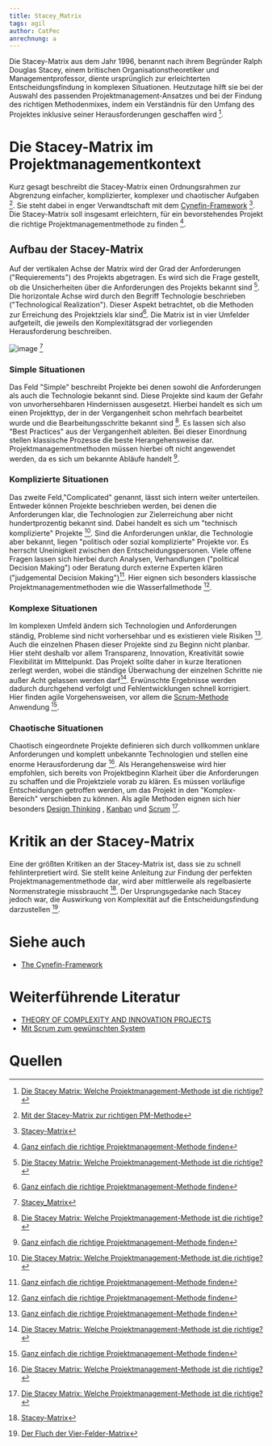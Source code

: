 ```yaml
---
title: Stacey_Matrix
tags: agil 
author: CatPec
anrechnung: a
---
```

Die Stacey-Matrix aus dem Jahr 1996, benannt nach ihrem Begründer Ralph Douglas Stacey, einem britischen Organisationstheoretiker und Managementprofessor, diente ursprünglich zur erleichterten Entscheidungsfindung in komplexen Situationen. Heutzutage hilft sie bei der Auswahl des passenden Projektmanagement-Ansatzes und bei der Findung des richtigen Methodenmixes, indem ein Verständnis für den Umfang des Projektes inklusive seiner Herausforderungen geschaffen wird [^1].

# Die Stacey-Matrix im Projektmanagementkontext

Kurz gesagt beschreibt die Stacey-Matrix einen Ordnungsrahmen zur Abgrenzung einfacher, komplizierter, komplexer und chaotischer Aufgaben [^2]. Sie steht dabei in enger Verwandtschaft mit dem [Cynefin-Framework](https://github.com/ManagingProjectsSuccessfully/ManagingProjectsSuccessfully.github.io/blob/main/kb/Cynefin-Framework.md)  [^3].
Die Stacey-Matrix soll insgesamt erleichtern, für ein bevorstehendes Projekt die richtige Projektmanagementmethode zu finden [^4]. 

## Aufbau der Stacey-Matrix

Auf der vertikalen Achse der Matrix wird der Grad der Anforderungen ("Requierements") des Projekts abgetragen. Es wird sich die Frage gestellt, ob die Unsicherheiten über die Anforderungen des Projekts bekannt sind [^1]. 
Die horizontale Achse wird durch den Begriff Technologie beschrieben ("Technological Realization"). Dieser Aspekt betrachtet, ob die Methoden zur Erreichung des Projektziels klar sind[^4]. 
Die Matrix ist in vier Umfelder aufgeteilt, die jeweils den Komplexitätsgrad der vorliegenden Herausforderung beschreiben.

![image](https://github.com/CatPec/ManagingProjectsSuccessfully.github.io/blob/main/kb/Stacey_Matrix/Stacey-Matrix-Stacey-1996-adapted-to-software-development.png) [^6]

### Simple Situationen

Das Feld "Simple" beschreibt Projekte bei denen sowohl die Anforderungen als auch die Technologie bekannt sind. Diese Projekte sind kaum der Gefahr von unvorhersehbaren Hindernissen ausgesetzt. Hierbei handelt es sich um einen Projekttyp, der in der Vergangenheit schon mehrfach bearbeitet wurde und die Bearbeitungsschritte bekannt sind [^1]. Es lassen sich also "Best Practices" aus der Vergangenheit ableiten. Bei dieser Einordnung stellen klassische Prozesse die beste Herangehensweise dar. Projektmanagementmethoden müssen hierbei oft nicht angewendet werden, da es sich um bekannte Abläufe handelt [^4].

### Komplizierte Situationen

Das zweite Feld,"Complicated" genannt, lässt sich intern weiter unterteilen. Entweder können Projekte beschrieben werden, bei denen die Anforderungen klar, die Technologien zur Zielerreichung aber nicht hundertprozentig bekannt sind. Dabei handelt es sich um "technisch komplizierte" Projekte [^1]. 
Sind die Anforderungen unklar, die Technologie aber bekannt, liegen "politisch oder sozial komplizierte" Projekte vor. Es herrscht Uneinigkeit zwischen den Entscheidungspersonen. Viele offene Fragen lassen sich hierbei durch Analysen, Verhandlungen ("political Decision Making") oder Beratung durch externe Experten klären ("judgemental Decision Making")[^4]. Hier eignen sich besonders klassische Projektmanagementmethoden wie die Wasserfallmethode [^4].

### Komplexe Situationen
Im komplexen Umfeld ändern sich Technologien und Anforderungen ständig, Probleme sind nicht vorhersehbar und es existieren viele Risiken [^4]. Auch die einzelnen Phasen dieser Projekte sind zu Beginn nicht planbar. Hier steht deshalb vor allem Transparenz, Innovation, Kreativität sowie Flexibilität im Mittelpunkt. Das Projekt sollte daher in kurze Iterationen zerlegt werden, wobei die ständige Überwachung der einzelnen Schritte nie außer Acht gelassen werden darf[^1]. Erwünschte Ergebnisse werden dadurch durchgehend verfolgt und Fehlentwicklungen schnell korrigiert. Hier finden agile Vorgehensweisen, vor allem die [Scrum-Methode](https://github.com/ManagingProjectsSuccessfully/ManagingProjectsSuccessfully.github.io/blob/main/kb/SCRUM.md) Anwendung [^4].

### Chaotische Situationen
Chaotisch eingeordnete Projekte definieren sich durch vollkommen unklare Anforderungen und komplett unbekannte Technologien und stellen eine enorme Herausforderung dar [^1]. Als Herangehensweise wird hier empfohlen, sich bereits von Projektbeginn Klarheit über die Anforderungen zu schaffen und die Projektziele vorab zu klären. Es müssen vorläufige Entscheidungen getroffen werden, um das Projekt in den "Komplex-Bereich" verschieben zu können. Als agile Methoden eignen sich hier besonders [Design Thinking](https://github.com/ManagingProjectsSuccessfully/ManagingProjectsSuccessfully.github.io/blob/main/kb/Design_Thinking.md) , [Kanban](https://github.com/ManagingProjectsSuccessfully/ManagingProjectsSuccessfully.github.io/blob/main/kb/Kanban.md)  und [Scrum](https://github.com/ManagingProjectsSuccessfully/ManagingProjectsSuccessfully.github.io/blob/main/kb/SCRUM.md) [^1].

# Kritik an der Stacey-Matrix

Eine der größten Kritiken an der Stacey-Matrix ist, dass sie zu schnell fehlinterpretiert wird. Sie stellt keine Anleitung zur Findung der perfekten Projektmanagementmethode dar, wird aber mittlerweile als regelbasierte Normenstrategie missbraucht [^3]. Der Ursprungsgedanke nach Stacey jedoch war, die Auswirkung von Komplexität auf die Entscheidungsfindung darzustellen [^7].

# Siehe auch

* [The Cynefin-Framework](https://cynefincentre.com/the-cynefin-framework/)

# Weiterführende Literatur

* [THEORY OF COMPLEXITY AND INNOVATION PROJECTS](http://symorg.fon.bg.ac.rs/proceedings/papers/21%20-%20PROJECT%20MANAGEMENT.pdf#page=71)
* [Mit Scrum zum gewünschten System](https://link.springer.com/content/pdf/10.1007/978-3-658-10721-5.pdf)

# Quellen

[^1]: [Die Stacey Matrix: Welche Projektmanagement-Methode ist die richtige?](https://projekte-leicht-gemacht.de/blog/projektmanagement/stacey-matrix/)
[^2]: [Mit der Stacey-Matrix zur richtigen PM-Methode](https://www.projektmagazin.de/artikel/mit-der-stacey-matrix-zur-richtigen-pm-methode_1128468)
[^3]: [Stacey-Matrix](https://www.projektmagazin.de/glossarterm/stacey-matrix)
[^4]: [Ganz einfach die richtige Projektmanagement-Methode finden](https://erfolgreich-projekte-leiten.de/stacey-matrix/)
[^5]: [Vorsicht vor der Stacey Matrix! Die trügerische Sicherheit bei der Entscheidung für agile Frameworks](https://www.netzwerkknoten.com/vorsicht-vor-der-stacey-matrix-die-truegerische-sicherheit-bei-der-entscheidung-fuer-agile-frameworks)
[^6]: [Stacey_Matrix](https://www.researchgate.net/figure/Stacey-Matrix-Stacey-1996-adapted-to-software-development_fig3_336899045)
[^7]: [Der Fluch der Vier-Felder-Matrix](https://www.linkedin.com/pulse/der-fluch-vier-felder-matrix-niels-pflaeging)




